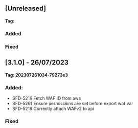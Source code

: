 ## [Unreleased]

#### Tag:

### Added

### Fixed

## [3.1.0] - 26/07/2023
#### Tag: 202307261034-79273e3

### Added:
- SFD-5216 Fetch WAF ID from aws
- SFD-5261 Ensure permissions are set before export waf var
- SFD-5216 Correctly attach WAFv2 to api

### Fixed


